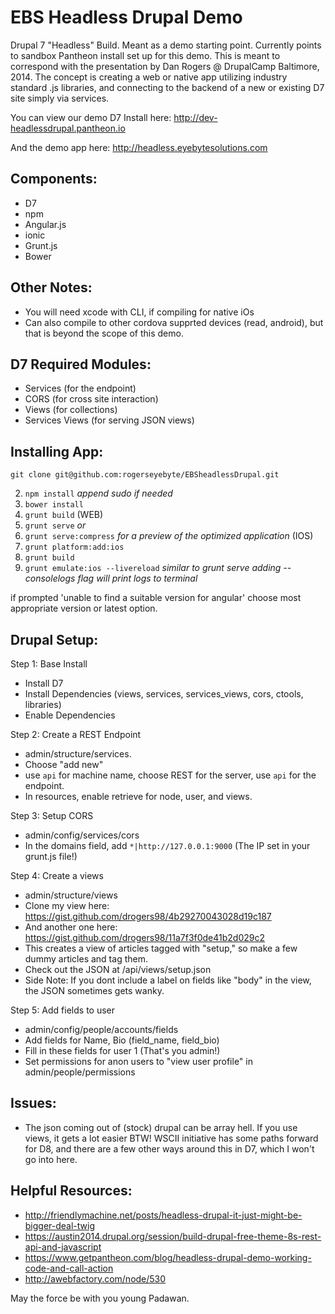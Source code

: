EBS Headless Drupal Demo
========

Drupal 7 "Headless" Build. Meant as a demo starting point. Currently points to sandbox Pantheon install set up for this demo. This is meant to correspond with the presentation by Dan Rogers @ DrupalCamp Baltimore, 2014. The concept is creating a web or native app utilizing industry standard .js libraries, and connecting to the backend of a new or existing D7 site simply via services.

You can view our demo D7 Install here: http://dev-headlessdrupal.pantheon.io

And the demo app here: http://headless.eyebytesolutions.com

Components:
-----------
- D7
- npm
- Angular.js
- ionic
- Grunt.js
- Bower

Other Notes:
-----------
- You will need xcode with CLI, if compiling for native iOs
- Can also compile to other cordova supprted devices (read, android), but that is beyond the scope of this demo.

D7 Required Modules:
-----------
- Services (for the endpoint)
- CORS (for cross site interaction)
- Views (for collections)
- Services Views (for serving JSON views)

Installing App:
-----------
```
git clone git@github.com:rogerseyebyte/EBSheadlessDrupal.git
```
2. ``` npm install ``` *append sudo if needed*
3. ``` bower install ```
4. ``` grunt build ``` (WEB)
5. ``` grunt serve ``` *or*
6. ``` grunt serve:compress ``` *for a preview of the optimized application*
(IOS)
7. ``` grunt platform:add:ios ```
8. ``` grunt build ```
9. ``` grunt emulate:ios --livereload ``` *similar to grunt serve adding --consolelogs flag will print logs to terminal*

if prompted 'unable to find a suitable version for angular'
choose most appropriate version or latest option.

Drupal Setup:
-----------
Step 1: Base Install
- Install D7
- Install Dependencies (views, services, services_views, cors, ctools, libraries)
- Enable Dependencies

Step 2: Create a REST Endpoint
- admin/structure/services.
- Choose "add new"
- use ```api``` for machine name, choose REST for the server, use ```api``` for the endpoint.
- In resources, enable retrieve for node, user, and views.

Step 3: Setup CORS
- admin/config/services/cors
- In the domains field, add ```*|http://127.0.0.1:9000``` (The IP set in your grunt.js file!)

Step 4: Create a views
- admin/structure/views
- Clone my view here: https://gist.github.com/drogers98/4b29270043028d19c187
- And another one here: https://gist.github.com/drogers98/11a7f3f0de41b2d029c2
- This creates a view of articles tagged with "setup," so make a few dummy articles and tag them.
- Check out the JSON at /api/views/setup.json
- Side Note: If you dont include a label on fields like "body" in the view, the JSON sometimes gets wanky.

Step 5: Add fields to user
- admin/config/people/accounts/fields
- Add fields for Name, Bio (field_name, field_bio)
- Fill in these fields for user 1 (That's you admin!)
- Set permissions for anon users to "view user profile" in admin/people/permissions

Issues:
-----------
- The json coming out of (stock) drupal can be array hell. If you use views, it gets a lot easier BTW! WSCII initiative has some paths forward for D8, and there are a few other ways around this in D7, which I won't go into here.

Helpful Resources:
-----------
- http://friendlymachine.net/posts/headless-drupal-it-just-might-be-bigger-deal-twig
- https://austin2014.drupal.org/session/build-drupal-free-theme-8s-rest-api-and-javascript
- https://www.getpantheon.com/blog/headless-drupal-demo-working-code-and-call-action
- http://awebfactory.com/node/530

May the force be with you young Padawan.
